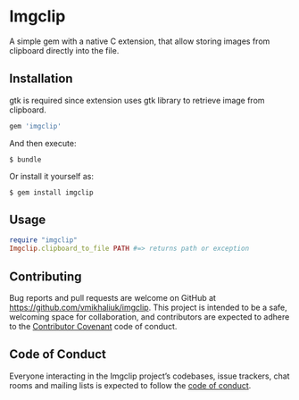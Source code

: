 # Imgclip

A simple gem with a native C extension, that allow storing images from clipboard directly into the file.

## Installation

gtk is required since extension uses gtk library to retrieve image from clipboard.

```ruby
gem 'imgclip'
```

And then execute:

    $ bundle

Or install it yourself as:

    $ gem install imgclip

## Usage

``` ruby
require "imgclip"
Imgclip.clipboard_to_file PATH #=> returns path or exception
```

## Contributing

Bug reports and pull requests are welcome on GitHub at https://github.com/vmikhaliuk/imgclip. This project is intended to be a safe, welcoming space for collaboration, and contributors are expected to adhere to the [Contributor Covenant](http://contributor-covenant.org) code of conduct.

## Code of Conduct

Everyone interacting in the Imgclip project’s codebases, issue trackers, chat rooms and mailing lists is expected to follow the [code of conduct](https://github.com/vmikhaliuk/imgclip/blob/master/CODE_OF_CONDUCT.md).
